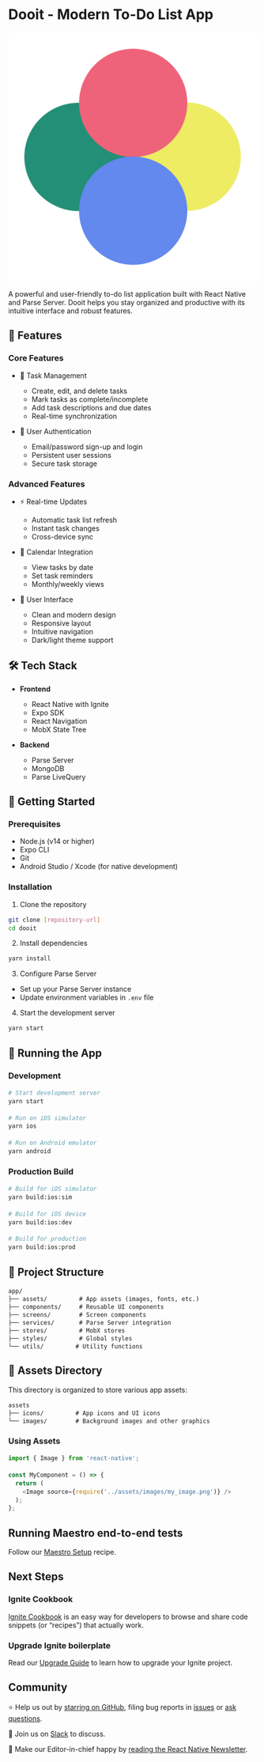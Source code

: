 # Dooit - Modern To-Do List App

![Dooit Logo](./assets/images/app-icon-all.png)

A powerful and user-friendly to-do list application built with React Native and Parse Server. Dooit helps you stay organized and productive with its intuitive interface and robust features.

## 🚀 Features

### Core Features
- 📝 Task Management
  - Create, edit, and delete tasks
  - Mark tasks as complete/incomplete
  - Add task descriptions and due dates
  - Real-time synchronization

- 🔐 User Authentication
  - Email/password sign-up and login
  - Persistent user sessions
  - Secure task storage

### Advanced Features
- ⚡ Real-time Updates
  - Automatic task list refresh
  - Instant task changes
  - Cross-device sync

- 📅 Calendar Integration
  - View tasks by date
  - Set task reminders
  - Monthly/weekly views

- 🎨 User Interface
  - Clean and modern design
  - Responsive layout
  - Intuitive navigation
  - Dark/light theme support

## 🛠 Tech Stack

- **Frontend**
  - React Native with Ignite
  - Expo SDK
  - React Navigation
  - MobX State Tree

- **Backend**
  - Parse Server
  - MongoDB
  - Parse LiveQuery

## 📱 Getting Started

### Prerequisites
- Node.js (v14 or higher)
- Expo CLI
- Git
- Android Studio / Xcode (for native development)

### Installation

1. Clone the repository
```bash
git clone [repository-url]
cd dooit
```

2. Install dependencies
```bash
yarn install
```

3. Configure Parse Server
- Set up your Parse Server instance
- Update environment variables in `.env` file

4. Start the development server
```bash
yarn start
```

## 📱 Running the App

### Development
```bash
# Start development server
yarn start

# Run on iOS simulator
yarn ios

# Run on Android emulator
yarn android
```

### Production Build
```bash
# Build for iOS simulator
yarn build:ios:sim

# Build for iOS device
yarn build:ios:dev

# Build for production
yarn build:ios:prod
```

## 📂 Project Structure

```tree
app/
├── assets/         # App assets (images, fonts, etc.)
├── components/     # Reusable UI components
├── screens/        # Screen components
├── services/       # Parse Server integration
├── stores/         # MobX stores
├── styles/         # Global styles
└── utils/         # Utility functions
```

## 📱 Assets Directory

This directory is organized to store various app assets:

```tree
assets
├── icons/         # App icons and UI icons
└── images/        # Background images and other graphics
```

### Using Assets

```typescript
import { Image } from 'react-native';

const MyComponent = () => {
  return (
    <Image source={require('../assets/images/my_image.png')} />
  );
};
```

## Running Maestro end-to-end tests

Follow our [Maestro Setup](https://ignitecookbook.com/docs/recipes/MaestroSetup) recipe.

## Next Steps

### Ignite Cookbook

[Ignite Cookbook](https://ignitecookbook.com/) is an easy way for developers to browse and share code snippets (or “recipes”) that actually work.

### Upgrade Ignite boilerplate

Read our [Upgrade Guide](https://ignitecookbook.com/docs/recipes/UpdatingIgnite) to learn how to upgrade your Ignite project.

## Community

⭐️ Help us out by [starring on GitHub](https://github.com/infinitered/ignite), filing bug reports in [issues](https://github.com/infinitered/ignite/issues) or [ask questions](https://github.com/infinitered/ignite/discussions).

💬 Join us on [Slack](https://join.slack.com/t/infiniteredcommunity/shared_invite/zt-1f137np4h-zPTq_CbaRFUOR_glUFs2UA) to discuss.

📰 Make our Editor-in-chief happy by [reading the React Native Newsletter](https://reactnativenewsletter.com/).
